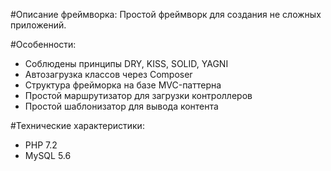 #Описание фреймворка:
Простой фреймворк для создания не сложных приложений.

#Особенности:
- Соблюдены принципы DRY, KISS, SOLID, YAGNI
- Автозагрузка классов через Composer
- Структура фрейморка на базе MVC-паттерна
- Простой маршрутизатор для загрузки контроллеров
- Простой шаблонизатор для вывода контента

#Технические характеристики:
- PHP 7.2
- MySQL 5.6
